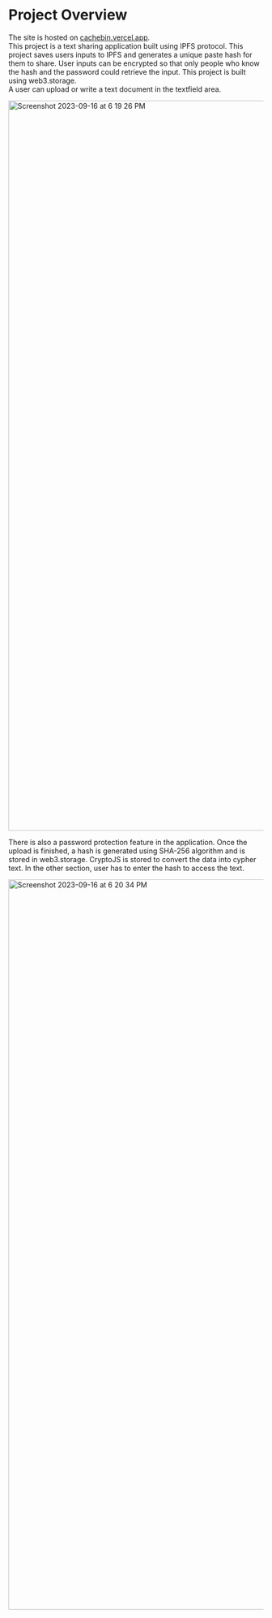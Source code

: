 # Project Overview

The site is hosted on [cachebin.vercel.app](https://cachebin.vercel.app/).
<br />
This project is a text sharing application built using IPFS protocol. This project saves users inputs to IPFS and generates a unique paste hash for them to share. User inputs can be encrypted so that only people who know the hash and the password could retrieve the input. This project is built using web3.storage.
<br />
A user can upload or write a text document in the textfield area. 

<img width="1439" alt="Screenshot 2023-09-16 at 6 19 26 PM" src="https://github.com/suyashpatil78/cachebin/assets/127177049/765fc247-4423-4198-9bed-2031a7c077e1">

There is also a password protection feature in the application. Once the upload is finished, a hash is generated using SHA-256 algorithm and is stored in web3.storage. CryptoJS is stored to convert the data into cypher text.
In the other section, user has to enter the hash to access the text. 

<img width="1439" alt="Screenshot 2023-09-16 at 6 20 34 PM" src="https://github.com/suyashpatil78/cachebin/assets/127177049/0177ebfe-d6f2-4dff-80f9-49344cee9a83">
